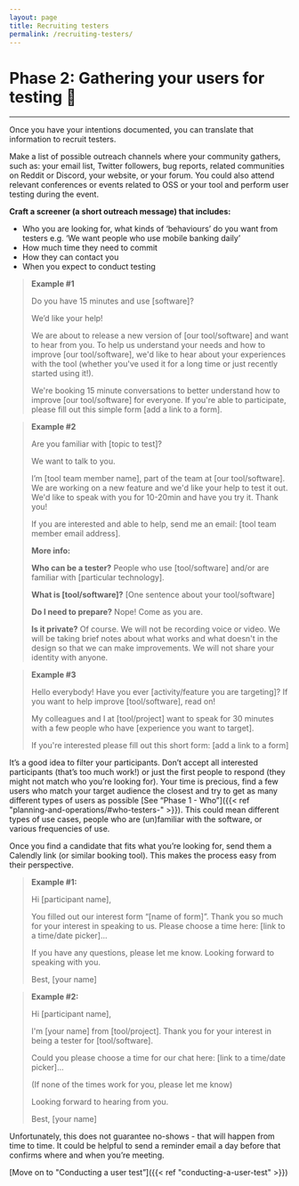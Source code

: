 ```yaml
---
layout: page
title: Recruiting testers
permalink: /recruiting-testers/
---
```


# Phase 2: Gathering your users for testing 🎣

---

Once you have your intentions documented, you can translate that information to recruit testers.

Make a list of possible outreach channels where your community gathers, such as: your email list, Twitter followers, bug reports, related communities on Reddit or Discord, your website, or your forum. You could also attend relevant conferences or events related to OSS or your tool and perform user testing during the event.

**Craft a screener (a short outreach message) that includes:**

- Who you are looking for, what kinds of ‘behaviours’ do you want from testers e.g. ‘We want people who use mobile banking daily’
- How much time they need to commit
- How they can contact you
- When you expect to conduct testing



> **Example #1**
>
> Do you have 15 minutes and use [software]?
> 
> We’d like your help!
> 
> We are about to release a new version of [our tool/software] and want to hear from you. To help us understand your needs and how to improve [our tool/software], we'd like to hear about your experiences with the tool (whether you've used it for a long time or just recently started using it!).
> 
> We're booking 15 minute conversations to better understand how to improve [our tool/software] for everyone. If you're able to participate, please fill out this simple form [add a link to a form].

> **Example #2**
>
> Are you familiar with [topic to test]?
> 
> We want to talk to you.
> 
> I’m [tool team member name], part of the team at [our tool/software]. We are working on a new feature and we'd like your help to test it out. We'd like to speak with you for 10-20min and have you try it. Thank you!
> 
> If you are interested and able to help, send me an email: [tool team member email address].
>
> 
> **More info:**
> 
> **Who can be a tester?**
> People who use [tool/software] and/or are familiar with [particular technology].
> 
> **What is [tool/software]?**
> [One sentence about your tool/software]
> 
> **Do I need to prepare?**
> Nope! Come as you are.
> 
> **Is it private?**
> Of course. We will not be recording voice or video. We will be taking brief notes about what works and what doesn't in the design so that we can make improvements. We will not share your identity with anyone.

> **Example #3**
> 
> Hello everybody! Have you ever [activity/feature you are targeting]? If you want to help improve [tool/software], read on!
> 
> My colleagues and I at [tool/project] want to speak for 30 minutes with a few people who have [experience you want to target].
> 
> If you're interested please fill out this short form: [add a link to a form]

It’s a good idea to filter your participants. Don’t accept all interested participants (that’s too much work!) or just the first people to respond (they might not match who you’re looking for). Your time is precious, find a few users who match your target audience the closest and try to get as many different types of users as possible [See “Phase 1 - Who”]({{< ref "planning-and-operations/#who-testers-" >}}). This could mean different types of use cases, people who are (un)familiar with the software, or various frequencies of use.

Once you find a candidate that fits what you’re looking for, send them a Calendly link (or similar booking tool). This makes the process easy from their perspective.

> **Example #1:**
> 
> Hi [participant name],
> 
> You filled out our interest form “[name of form]”. Thank you so much for your interest in speaking to us. Please choose a time here: [link to a time/date picker]...
> 
> If you have any questions, please let me know. Looking forward to speaking with you.
> 
> Best,
> [your name]

> **Example #2:**
>
> Hi [participant name],
> 
> I'm [your name] from [tool/project]. Thank you for your interest in being a tester for [tool/software].
> 
> Could you please choose a time for our chat here: [link to a time/date picker]...
> 
> (If none of the times work for you, please let me know)
> 
> Looking forward to hearing from you.
> 
> Best,
> [your name]

Unfortunately, this does not guarantee no-shows - that will happen from time to time. It could be helpful to send a reminder email a day before that confirms where and when you’re meeting.

[Move on to "Conducting a user test”]({{< ref "conducting-a-user-test" >}})
